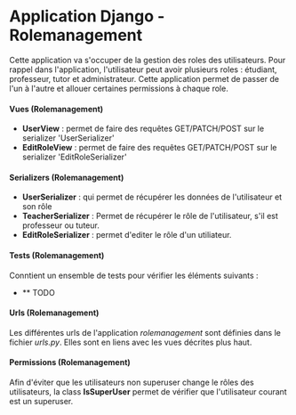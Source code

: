 # Application Django - Rolemanagement

Cette application va s'occuper de la gestion des roles des utilisateurs. Pour rappel dans l'application, l'utilisateur
peut avoir plusieurs roles : étudiant, professeur, tutor et administrateur. Cette application permet de passer de l'un à
l'autre et allouer certaines permissions à chaque role.

#### Vues (Rolemanagement)

- **UserView** : permet de faire des requêtes GET/PATCH/POST sur le serializer 'UserSerializer'
- **EditRoleView** : permet de faire des requêtes GET/PATCH/POST sur le serializer 'EditRoleSerializer'

#### Serializers (Rolemanagement)

- **UserSerializer** : qui permet de récupérer les données de l'utilisateur et son rôle
- **TeacherSerializer** : Permet de récupérer le rôle de l'utilisateur, s'il est professeur ou tuteur.
- **EditRoleSerializer** : permet d'editer le rôle d'un utiliateur.

#### Tests (Rolemanagement)

Conntient un ensemble de tests pour vérifier les éléments suivants :

- \*\*
  TODO

#### Urls (Rolemanagement)

Les différentes urls de l'application _rolemanagement_ sont définies dans le fichier _urls.py_. Elles sont en liens avec
les vues décrites plus haut.

#### Permissions (Rolemanagement)

Afin d'éviter que les utilisateurs non superuser change le rôles des utilisateurs, la class **IsSuperUser** permet de
vérifier que l'utilisateur courant est un superuser.